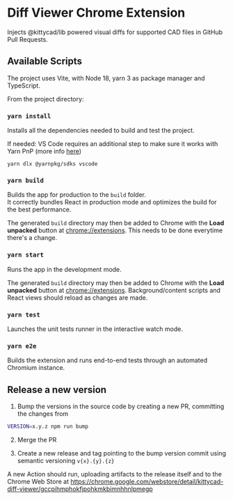 # Diff Viewer Chrome Extension

Injects @kittycad/lib powered visual diffs for supported CAD files in GitHub Pull Requests.

## Available Scripts

The project uses Vite, with Node 18, yarn 3 as package manager and TypeScript.

From the project directory:

### `yarn install`

Installs all the dependencies needed to build and test the project.

If needed: VS Code requires an additional step to make sure it works with Yarn PnP (more info [here](https://yarnpkg.com/getting-started/editor-sdks#vscode))

```
yarn dlx @yarnpkg/sdks vscode
```

### `yarn build`

Builds the app for production to the `build` folder.\
It correctly bundles React in production mode and optimizes the build for the best performance.

The generated `build` directory may then be added to Chrome with the **Load unpacked** button at [chrome://extensions](). This needs to be done everytime there's a change.

### `yarn start`

Runs the app in the development mode.

The generated `build` directory may then be added to Chrome with the **Load unpacked** button at [chrome://extensions](). Background/content scripts and React views should reload as changes are made.

### `yarn test`

Launches the unit tests runner in the interactive watch mode.

### `yarn e2e`

Builds the extension and runs end-to-end tests through an automated Chromium instance.

## Release a new version

1. Bump the versions in the source code by creating a new PR, committing the changes from

```bash
VERSION=x.y.z npm run bump
```

2. Merge the PR

3. Create a new release and tag pointing to the bump version commit using semantic versioning `v{x}.{y}.{z}`

A new Action should run, uploading artifacts to the release itself and to the Chrome Web Store at https://chrome.google.com/webstore/detail/kittycad-diff-viewer/gccpihmphokfjpohkmkbimnhhnlpmegp
